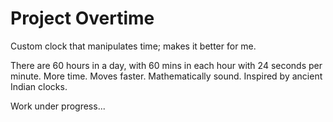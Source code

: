 # Project Overtime
Custom clock that manipulates time; makes it better for me. 

There are 60 hours in a day, with 60 mins in each hour with 24 seconds per minute. More time. Moves faster. Mathematically sound. Inspired by ancient Indian clocks. 

Work under progress...
